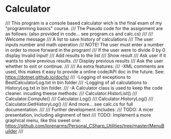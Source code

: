 # Calculator
/// This program is a console based calculator wich is the final exam of my "programming basics" course.
/// The Pseudo code for the assignment are as follows: (also provided in code... see program.cs and calc.cs)
/// 
///     Welcome message
///     A list to save history of calculations
///     The user inputs number and math operation
///     NOTE! The user must enter a number in order to move forward in the program!
///     If the user were to divide 0 by 0 display Invalid input!
///     Add results to the list
///     Show result
///     Ask user if it wants to show previous results.
///     Display previous results
///     Ask the user whether to exit or continue.
///
/// As extra features:
/// -XML comments are used, this makes it easy to provide a online code/API doc in the future. See: https://dotnet.github.io/docfx/
/// -Logging of exceptions to BestCalculatorLog.txt in bin folder
/// -Logging of all calculations to HistoryLog.txt in bin folder.
/// -A Calculator class is used to keep the code cleaner. incuding theese methods:
///     Calculator.HistorList()
///     Calculator.Compute()
///     Calculator.Log()
///     Calculator.HistoryLog()
///     Calculator.GetHistoryLog()
///     And more... see calc.cs for full documentation.
/// 
/// Further development includes:
/// TODO: A nicer presentation, including alignment of text
/// TODO: Implement a more graphical menu, like this sweet one: https://github.com/lorenarms/Personal_CSharp_Utilities/tree/master/MenuBuilder
/// 
